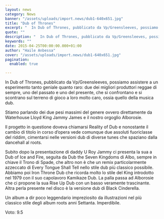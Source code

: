 ```yaml
---
layout: news
category: News
banner: "/assets/uploads/import.news/dub1-640x651.jpg"
title: "Dub of Thrones"
excerpt: "  In Dub of Thrones, pubblicato da Vp/Greensleeves, possiamo assistere a un esperimento tanto geniale quanto raro: due dei migliori produttori reggae di sempre, uno del passato e uno del presente, che si confrontano e si scontrano sul terreno di gioco a loro molto caro, ossia quello della musica dub. Stiamo parlando dei due pesi [&hellip"
quote: ""
description: "  In Dub of Thrones, pubblicato da Vp/Greensleeves, possiamo assistere a un esperimento tanto geniale quanto raro: due dei migliori produttori reggae di sempre, uno del passato e uno del presente, che si confrontano e si scontrano sul terreno di gioco a loro molto caro, ossia quello della musica dub. Stiamo parlando dei due pesi [&hellip"
keywords: ""
date: 2015-04-25T00:00:00.000+01:00
author: "Haile Anbessa"
cover: "/assets/uploads/import.news/dub1-640x651.jpg"
pagination:
  enabled: true

---
```


[](https://hotmc.com/wp-content/uploads/2015/04/dub1.jpg)

In Dub of Thrones, pubblicato da Vp/Greensleeves, possiamo assistere a un esperimento tanto geniale quanto raro: due dei migliori produttori reggae di sempre, uno del passato e uno del presente, che si confrontano e si scontrano sul terreno di gioco a loro molto caro, ossia quello della musica dub.

Stiamo parlando dei due pesi massimi del genere ovvero direttamente da Waterhouse Lloyd King Jammy James e il nostro orgoglio Alborosie.

Il progetto in questione doveva chiamarsi Reality of Dub e nonostante il cambio di titolo in corso d’opera vede comunque due assoluti fuoriclasse del riddim, cimentarsi nelle versioni dub di diverse tunes che spaziano dalla dancehall al roots.

Subito dopo la presentazione di daddy U Roy Jammy ci presenta la sua a Dub of Ice and Fire, seguita da Dub the Seven Kingdoms di Albo, sempre in chiave il Trono di Spade, che altro non è che un remix particolarmente azzeccato di Every Tongue Shall Tell nello stile dub più classico possibile. Abbiamo poi Iron Throne Dub che ricorda molto lo stile del King introdotto nel 1979 con il suo capolavoro Kamikaze Dub. La palla passa ad Alborosie che ci propone la sua Rise Up Dub con un basso veramente trascinante. Altra perla presente nel disco è la versione dub di Black Cinderella.

Un album a dir poco leggendario impreziosito da illustrazioni nel più classico stile degli album roots anni Settanta. Imperdibile.

Voto: 9.5